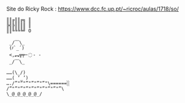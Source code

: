 Site do Ricky Rock : https://www.dcc.fc.up.pt/~ricroc/aulas/1718/so/ 

```Image
║║╔║║╔╗ ║ 
╠╣╠║║║║ ║ 
║║╚╚╚╚╝ O

 _/﹋\_
 (҂`_´)
 <,︻╦╤─ ҉ - -
 _/﹋\_

……(\_/) 
……( ‘_’) 
…./”"”"”"”"”"”"\======░ 
/”"”"”"”"”"”"”"”"”"”\ 
\_@_@_@_@_@_/
```

